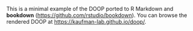 This is a minimal example of the DOOP ported to  R Markdown and **bookdown** (https://github.com/rstudio/bookdown). You can browse the rendered DOOP at https://kaufman-lab.github.io/doop/.
